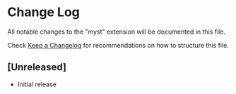 # Change Log

All notable changes to the "myst" extension will be documented in this file.

Check [Keep a Changelog](http://keepachangelog.com/) for recommendations on how to structure this file.

## [Unreleased]

- Initial release
